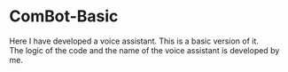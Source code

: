 # ComBot-Basic
Here I have developed a voice assistant. This is a basic version of it.  
The logic of the code and the name of the voice assistant is developed by me.
